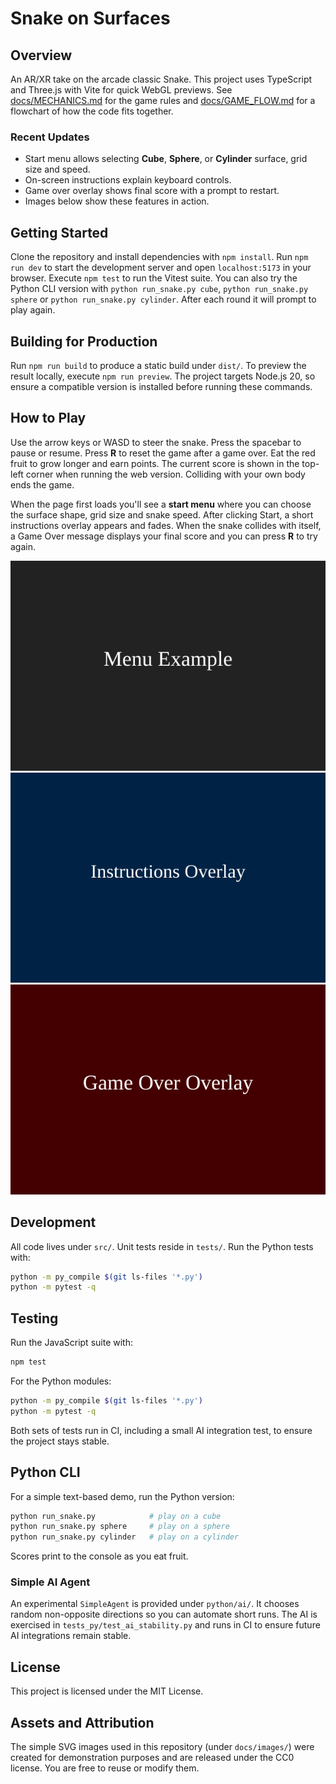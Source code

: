 # Snake on Surfaces

## Overview

An AR/XR take on the arcade classic Snake. This project uses TypeScript and Three.js
with Vite for quick WebGL previews. See [docs/MECHANICS.md](docs/MECHANICS.md) for the
game rules and [docs/GAME_FLOW.md](docs/GAME_FLOW.md) for a flowchart of how the code
fits together.

### Recent Updates

 - Start menu allows selecting **Cube**, **Sphere**, or **Cylinder** surface, grid size and speed.
- On-screen instructions explain keyboard controls.
- Game over overlay shows final score with a prompt to restart.
- Images below show these features in action.

## Getting Started

Clone the repository and install dependencies with `npm install`.
Run `npm run dev` to start the development server and open `localhost:5173` in your browser.
Execute `npm test` to run the Vitest suite.
You can also try the Python CLI version with `python run_snake.py cube`, `python run_snake.py sphere` or `python run_snake.py cylinder`.
After each round it will prompt to play again.

## Building for Production

Run `npm run build` to produce a static build under `dist/`. To preview the
result locally, execute `npm run preview`. The project targets Node.js 20, so
ensure a compatible version is installed before running these commands.

## How to Play

Use the arrow keys or WASD to steer the snake. Press the spacebar to pause or resume.
Press **R** to reset the game after a game over.
Eat the red fruit to grow longer and earn points. The current score is shown in the
top-left corner when running the web version. Colliding with your own body ends the
game.

When the page first loads you'll see a **start menu** where you can choose the
surface shape, grid size and snake speed. After clicking Start, a short
instructions overlay appears and fades. When the snake collides with itself, a
Game Over message displays your final score and you can press **R** to try
again.

![Menu](docs/images/menu.svg)
![Instructions](docs/images/instructions.svg)
![Game Over](docs/images/gameover.svg)

## Development


All code lives under `src/`. Unit tests reside in `tests/`.
Run the Python tests with:
```bash
python -m py_compile $(git ls-files '*.py')
python -m pytest -q
```

## Testing

Run the JavaScript suite with:

```bash
npm test
```

For the Python modules:

```bash
python -m py_compile $(git ls-files '*.py')
python -m pytest -q
```

Both sets of tests run in CI, including a small AI integration test, to ensure the project stays stable.

## Python CLI

For a simple text-based demo, run the Python version:

```bash
python run_snake.py            # play on a cube
python run_snake.py sphere     # play on a sphere
python run_snake.py cylinder   # play on a cylinder
```

Scores print to the console as you eat fruit.

### Simple AI Agent

An experimental `SimpleAgent` is provided under `python/ai/`. It chooses random
non-opposite directions so you can automate short runs. The AI is exercised in
`tests_py/test_ai_stability.py` and runs in CI to ensure future AI integrations
remain stable.

## License

This project is licensed under the MIT License.

## Assets and Attribution

The simple SVG images used in this repository (under `docs/images/`) were
created for demonstration purposes and are released under the CC0 license. You
are free to reuse or modify them.
